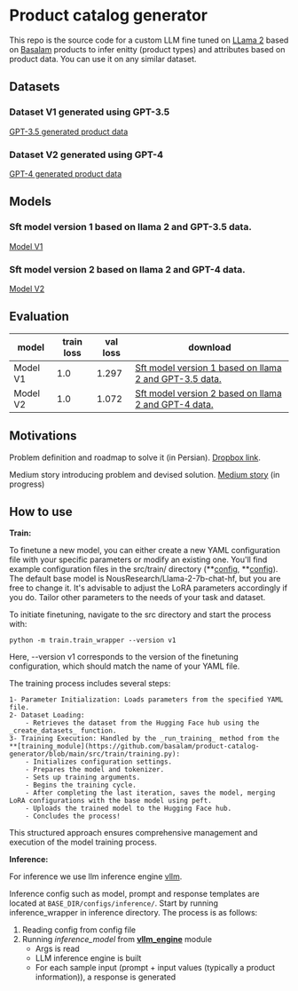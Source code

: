 # Product catalog generator 

This repo is the source code for a custom LLM fine tuned on [LLama 2](https://huggingface.co/docs/transformers/en/model_doc/llama2) based on [Basalam](https://basalam.com/) products to infer enitty (product types) and attributes based on product data. You can use it on any similar dataset.


## Datasets

### Dataset V1 generated using GPT-3.5
[GPT-3.5 generated product data](https://huggingface.co/datasets/BaSalam/entity-attribute-dataset-GPT-3.5-generated-v1)
### Dataset V2 generated using GPT-4
[GPT-4 generated product data](https://huggingface.co/datasets/BaSalam/entity-attribute-sft-dataset-GPT-4.0-generated-v1)

## Models

### Sft model version 1 based on llama 2 and GPT-3.5 data.
[Model V1](https://huggingface.co/BaSalam/Llama2-7b-entity-attr-v1)

### Sft model version 2 based on llama 2 and GPT-4 data.
[Model V2](https://huggingface.co/BaSalam/Llama2-7b-entity-attr-v2)


## Evaluation

| model | train loss | val loss | download
| --- | --- | --- | --- |
| Model V1 | 1.0 | 1.297 | [Sft model version 1 based on llama 2 and GPT-3.5 data.](https://huggingface.co/BaSalam/Llama2-7b-entity-attr-v1)
| Model V2 | 1.0 | 1.072 | [Sft model version 2 based on llama 2 and GPT-4 data.](https://huggingface.co/BaSalam/Llama2-7b-entity-attr-v2) |

## Motivations

Problem definition and roadmap to solve it (in Persian). [Dropbox link](https://www.dropbox.com/scl/fi/xjr81mna7ae5tlwco461q/LLM.paper?rlkey=fpimc6mm2hqrke31t7bqs7e38&dl=0).

Medium story introducing problem and devised solution. [Medium story](https://medium.com/p/72bf6abd22eb/) (in progress)


## How to use


**Train:**

To finetune a new model, you can either create a new YAML configuration file with your specific parameters or modify an existing one. You'll find example configuration files in the src/train/ directory (**[config](https://github.com/basalam/product-catalog-generator/blob/main/src/train/v1.yaml), **[config](https://github.com/basalam/product-catalog-generator/blob/main/src/train/v2.yaml)). The default base model is NousResearch/Llama-2-7b-chat-hf, but you are free to change it. It's advisable to adjust the LoRA parameters accordingly if you do. Tailor other parameters to the needs of your task and dataset.

To initiate finetuning, navigate to the src directory and start the process with:

    python -m train.train_wrapper --version v1

Here, --version v1 corresponds to the version of the finetuning configuration, which should match the name of your YAML file.

The training process includes several steps:

    1- Parameter Initialization: Loads parameters from the specified YAML file.
    2- Dataset Loading:
        - Retrieves the dataset from the Hugging Face hub using the _create_datasets_ function.
    3- Training Execution: Handled by the _run_training_ method from the **[training_module](https://github.com/basalam/product-catalog-generator/blob/main/src/train/training.py):
        - Initializes configuration settings.
        - Prepares the model and tokenizer.
        - Sets up training arguments.
        - Begins the training cycle.
        - After completing the last iteration, saves the model, merging LoRA configurations with the base model using peft.
        - Uploads the trained model to the Hugging Face hub.
        - Concludes the process!

This structured approach ensures comprehensive management and execution of the model training process.

**Inference:**

For inference we use llm inference engine [vllm](https://github.com/vllm-project/vllm).

Inference config such as model, prompt and response templates are located at ````BASE_DIR/configs/inference/````.
Start by running inference_wrapper in inference directory. The process is as follows:
1.  Reading config from config file
2.  Running _inference_model_ from **[vllm_engine](https://github.com/basalam/product-catalog-generator/blob/main/inference/vllm_engine.py)** module 
    - Args is read
    - LLM inference engine is built 
    - For each sample input (prompt + input values (typically a product information)), a response is generated
